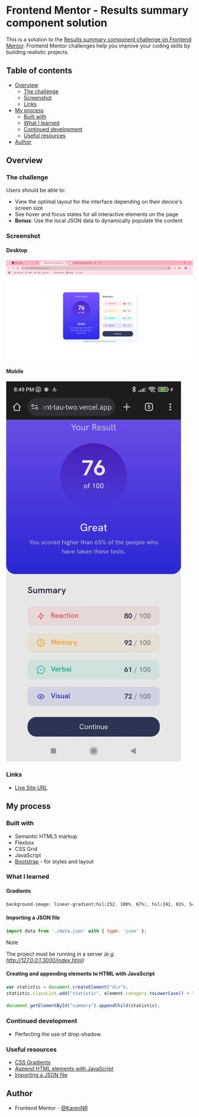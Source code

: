 # Frontend Mentor - Results summary component solution

This is a solution to the [Results summary component challenge on Frontend Mentor](https://www.frontendmentor.io/challenges/results-summary-component-CE_K6s0maV). Frontend Mentor challenges help you improve your coding skills by building realistic projects. 

## Table of contents

- [Overview](#overview)
  - [The challenge](#the-challenge)
  - [Screenshot](#screenshot)
  - [Links](#links)
- [My process](#my-process)
  - [Built with](#built-with)
  - [What I learned](#what-i-learned)
  - [Continued development](#continued-development)
  - [Useful resources](#useful-resources)
- [Author](#author)

## Overview

### The challenge

Users should be able to:

- View the optimal layout for the interface depending on their device's screen size
- See hover and focus states for all interactive elements on the page
- **Bonus**: Use the local JSON data to dynamically populate the content

### Screenshot

#### Desktop
![](./results/desktop-screenshot.png)

#### Mobile
![](./results/mobile-screenshot.png)

### Links

- [Live Site URL](https://results-summary-component-tau-two.vercel.app/)

## My process

### Built with

- Semantic HTML5 markup
- Flexbox
- CSS Grid
- JavaScript
- [Bootstrap](https://getbootstrap.com/) - for styles and layout

### What I learned

#### Gradients
```css
background-image: linear-gradient(hsl(252, 100%, 67%), hsl(241, 81%, 54%));
```

#### Importing a JSON file
```js
import data from './data.json' with { type: 'json' };
```

> [!NOTE]  
> The project must be running in a server <i>(e.g. http://127.0.0.1:3000/index.html)</i>

#### Creating and appending elements to HTML with JavaScript
```js
var statistic = document.createElement("div");
statistic.classList.add("statistic", element.category.toLowerCase() + "-bg", "mb-3");

document.getElementById("summary").appendChild(statistic);
```

### Continued development

* Perfecting the use of drop-shadow.

### Useful resources

- [CSS Gradients](https://www.w3schools.com/css/css3_gradients.asp)
- [Append HTML elements with JavaScript](https://www.w3schools.com/jsref/dom_obj_all.asp)
- [Importing a JSON file](https://www.koladechris.com/blog/how-to-import-a-json-file-in-javaScript/)

## Author

- Frontend Mentor - [@KarenNR](https://www.frontendmentor.io/profile/KarenNR)